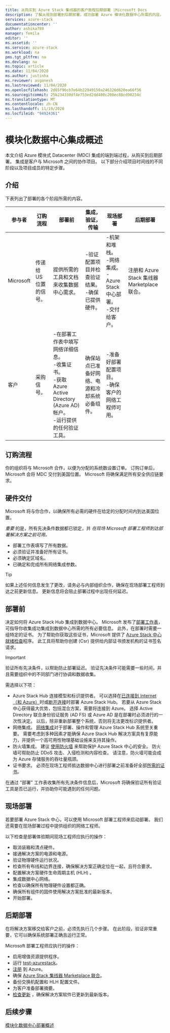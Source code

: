 ```yaml
---
title: 从购买到 Azure Stack 集线器的客户旅程后期部署 |Microsoft Docs
description: 了解从规划部署到后期部署，成功部署 Azure 模块化数据中心所需的内容， (MDC) 。
services: azure-stack
documentationcenter: ''
author: ashika789
manager: femila
editor: ''
ms.assetid: ''
ms.service: azure-stack
ms.workload: na
pms.tgt_pltfrm: na
ms.devlang: na
ms.topic: article
ms.date: 11/04/2020
ms.author: justinha
ms.reviewer: asganesh
ms.lastreviewed: 11/04/2020
ms.openlocfilehash: 2d65f96cb7e64b22949150a246326d620ea66f56
ms.sourcegitcommit: 25b234330df4e753ed2dd480c208ec88cd90234c
ms.translationtype: MT
ms.contentlocale: zh-CN
ms.lasthandoff: 11/19/2020
ms.locfileid: "94924361"
---
```

# <a name="modular-datacenter-integration-overview"></a>模块化数据中心集成概述

本文介绍 Azure 模块式 Datacenter (MDC) 集成的端到端过程，从购买到后期部署。 集成是客户与 Microsoft 之间的协作项目。 以下部分介绍项目时间线的不同阶段以及项目成员的特定步骤。

## <a name="introduction"></a>介绍

下表列出了部署的各个阶段所需的内容。

| 参与者 |订购流程 |部署前 |集成，验证，传输 |现场部署 |后期部署 |
|---|---------------|---------------|-----------------------------------|--------------------|----------------|
|Microsoft  | 传递给 US 位置的信号。    |提供所需的工具和文档来收集数据中心需求。 |-验证配置项目并检查验证结果。<br>-确保已提供硬件。    |-机架和堆栈。<br>-网络集成。<br>-Azure Stack 中心部署。<br>-交付给客户。    |注册和 Azure Stack 集线器 Marketplace 联合。|
|客户   |采购信号。   |-在部署工作表中填写网络详细信息。<br>-收集证书。<br>-获取 Azure Active Directory (Azure AD) 帐户。<br>-运行提供的任何验证工具。   |确保站点已准备好网络、电源和冷却系统必备组件。   |-准备好部署配置项目。<br>-确保客户的网络工程师可用。   |     |


## <a name="order-process"></a>订购流程

你的组织将与 Microsoft 合作，以便为分配的系统数设置订单。 订购订单后，Microsoft 会将 MDC 交付到美国位置。 Microsoft 将确保满足所有安全供应链要求。

## <a name="hardware-delivery"></a>硬件交付

Microsoft 将与你合作，以确保所有必需的硬件在给定的分配时间内到达美国位置。

*重要* 的是，所有先决条件数据都已锁定，并 *在现场 Microsoft 部署工程师到达部署解决方案之前可用。*

- 部署工作表填写了所有数据。
- 必须验证并准备好所有证书。
- 必须确定区域名。
- 已确定和完成所有网络集成参数。

>[!Tip]
>如果上述任何信息发生了更改，请务必与内部组织合作，确保在现场部署工程师到达之前更新信息。 更新信息将会阻止部署过程中出现任何延迟。

## <a name="predeployment"></a>部署前

决定如何将 Azure Stack Hub 集成到数据中心。 Microsoft 发布了[部署工作表](../operator/azure-stack-deployment-worksheet.md)，可指导你收集成功集成到数据中心所需的所有必要信息。 此外，在部署时需要一组特定的证书。 为了帮助你获取这些证书，Microsoft 提供了 [Azure Stack 中心就绪检查](../operator/azure-stack-validation-report.md)程序。 此工具将帮助你创建 (Csr) 提供给内部证书颁发机构的证书签名请求。

>[!Important]
>验证所有先决条件，以帮助防止部署延迟。 验证先决条件可能需要一些时间，并且需要组织中的不同部门进行协调和数据收集。

需选择以下项：

- Azure Stack Hub 连接模型和标识提供者。 可以选择在[已连接到 Internet（和 Azure）](../operator/azure-stack-connected-deployment.md)时或[断开连接](../operator/azure-stack-disconnected-deployment.md)时部署 Azure Stack Hub。 若要从 Azure Stack 中心获得最大优势，包括混合方案，需要将连接到 Azure。 选择 Active Directory 联合身份验证服务 (AD FS) 或 Azure AD 是在部署时必须进行的一次性决定。 以后，除非重新部署整个系统，否则将无法更改标识提供者。
- 网络集成。 [网络集成](../operator/azure-stack-network.md)对于部署、操作和管理 Azure Stack Hub 系统至关重要。 需要考虑到多种因素才能确保 Azure Stack Hub 解决方案具有复原能力，并提供一个高可用性物理基础设施来支持其操作。
- 防火墙集成。 建议 [使用防火墙](../operator/azure-stack-firewall.md) 来帮助保护 Azure Stack 中心的安全。 防火墙可帮助防止 DDoS 攻击、入侵检测和内容检查。 请注意，防火墙可能会成为 Azure 存储服务的吞吐量瓶颈。
- 证书要求。 必须在现场工程师抵达数据中心进行部署之前准备好全部[所需的证书](../operator/azure-stack-pki-certs.md)。

在通过 "部署" 工作表收集所有先决条件信息后，Microsoft 将确保验证所有验证工具是否已运行，并协助你可能遇到的任何问题。

## <a name="onsite-deployment"></a>现场部署

若要部署 Azure Stack 中心，可以使用 Microsoft 部署工程师来启动部署。 我们还需要在现场部署过程中提供组织的网络工程师。

以下检查是部署体验期间现场工程师应执行的操作：

- 取消装箱和清点硬件。
- 接通解决方案的电源和电源。
- 验证物理硬件运行状况。
- 检查所有布线和边界连接，确保解决方案正确定位在一起，且符合要求。
- 配置解决方案硬件生命周期主机 (HLH) 。
- 集成数据中心网络。
- 检查以确保所有物理硬件设置都正确。
- 确保所有组件的固件使用解决方案批准的最新版本。
- 开始部署。

## <a name="post-deployment"></a>后期部署

在将解决方案移交给客户之前，必须先执行几个步骤。 在此阶段，验证非常重要，它可以确保系统部署正确且运行正常。

Microsoft 部署工程师应执行的操作：

- 启用增值资源提供程序。
- 运行 [test-azurestack](../operator/azure-stack-diagnostic-test.md)。
- [注册](../operator/azure-stack-registration-role.md) 到 Azure。
- 确保 [Azure Stack 集线器 Marketplace 联合](../operator/azure-stack-marketplace.md)。
- 备份交换机配置和 HLH 配置文件。
- 为客户准备部署摘要。
- [检查更新](../operator/azure-stack-updates.md) ，确保解决方案软件已更新到最新版本。

## <a name="next-steps"></a>后续步骤

[模块化数据中心部署概述](deployment-overview.md)

